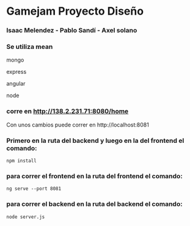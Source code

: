 # Gamejam Proyecto Diseño
### Isaac Melendez - Pablo Sandí - Axel solano

### Se utiliza mean
mongo

express

angular

node

### corre en http://138.2.231.71:8080/home


Con unos cambios puede correr en http://localhost:8081

### Primero en la ruta del backend y luego en la del frontend el comando:
```
npm install
```

### para correr el frontend en la ruta del frontend el comando:
```
ng serve --port 8081
```

### para correr el backend en la ruta del backend el comando:
```
node server.js
```